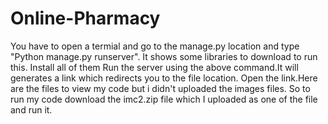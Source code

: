 # Online-Pharmacy
You have to open a termial and go to the manage.py location and type "Python manage.py runserver". It shows some libraries to download to run this. Install all of them
Run the server using the above command.It will generates a link which redirects you to the file location.
Open the link.Here are the files to view my code but i didn't uploaded the images files. So to run my code download the imc2.zip file which I uploaded as one of the file and run it.
